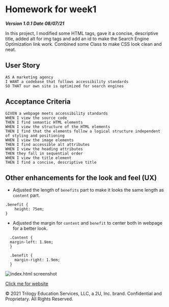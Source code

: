 # Homework for week1 

***Version 1.0.1 Date 08/07/21***

In this project, I modified some HTML tags, gave it a concise, descriptive title, added alt for img tags and add an id to make the Search Engine Optimization link work. Combined some Class to make CSS look clean and neat.

## User Story

```
AS A marketing agency
I WANT a codebase that follows accessibility standards
SO THAT our own site is optimized for search engines
```

## Acceptance Criteria

```
GIVEN a webpage meets accessibility standards
WHEN I view the source code
THEN I find semantic HTML elements
WHEN I view the structure of the HTML elements
THEN I find that the elements follow a logical structure independent of styling and positioning
WHEN I view the image elements
THEN I find accessible alt attributes
WHEN I view the heading attributes
THEN they fall in sequential order
WHEN I view the title element
THEN I find a concise, descriptive title
```

## Other enhancements for the look and feel (UX)

* Adjusted the length of `benefits` part to make it looks the same length as `content` part.

```
.benefit {
    height: 75em;
}
```
* Adjusted the margin for `content` and `benefit` to center both in webpage for a better look.
```
  .Content {
  margin-left: 1.9em;
  }

  .benefit {
    margin-right: 1.9em;
  }
```

![index.html screenshot](./screenshot/website.png)


[Click me for website](https://mt0814.github.io/Homework-week1/)

© 2021 Trilogy Education Services, LLC, a 2U, Inc. brand. Confidential and Proprietary. All Rights Reserved.